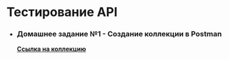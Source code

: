 # Тестирование API

- ### Домашнее задание №1 - Создание коллекции в Postman

    **[Ссылка на коллекцию](https://www.postman.com/golyakovn3/qa-demoshopping/collection/yf9hr71/demoshopping?action=share&creator=40960054&active-environment=40960054-a41db0fa-1634-47ae-b438-6488b0604d67)**

